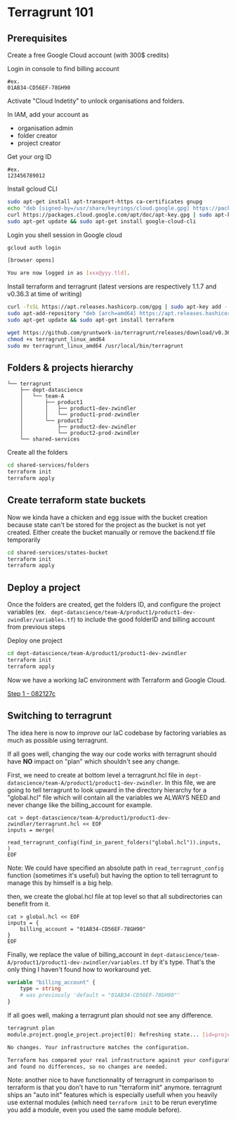 # Terragrunt 101

## Prerequisites

Create a free Google Cloud account (with 300$ credits)

Login in console to find billing account

```
#ex.
01AB34-CD56EF-78GH90
```

Activate "Cloud Indetity" to unlock organisations and folders. 

In IAM, add your account as 
* organisation admin 
* folder creator
* project creator

Get your org ID

```
#ex.
123456789012
```

Install gcloud CLI

```bash
sudo apt-get install apt-transport-https ca-certificates gnupg
echo "deb [signed-by=/usr/share/keyrings/cloud.google.gpg] https://packages.cloud.google.com/apt cloud-sdk main" | sudo tee -a /etc/apt/sources.list.d/google-cloud-sdk.list
curl https://packages.cloud.google.com/apt/doc/apt-key.gpg | sudo apt-key --keyring /usr/share/keyrings/cloud.google.gpg add -
sudo apt-get update && sudo apt-get install google-cloud-cli
```

Login you shell session in Google cloud

```bash
gcloud auth login

[browser opens]

You are now logged in as [xxx@yyy.tld].
```

Install terraform and terragrunt (latest versions are respectively 1.1.7 and v0.36.3 at time of writing)

```bash
curl -fsSL https://apt.releases.hashicorp.com/gpg | sudo apt-key add -
sudo apt-add-repository "deb [arch=amd64] https://apt.releases.hashicorp.com $(lsb_release -cs) main"
sudo apt-get update && sudo apt-get install terraform

wget https://github.com/gruntwork-io/terragrunt/releases/download/v0.36.3/terragrunt_linux_amd64
chmod +x terragrunt_linux_amd64
sudo mv terragrunt_linux_amd64 /usr/local/bin/terragrunt
```

## Folders & projects hierarchy

```
└── terragrunt
    ├── dept-datascience
    │   └── team-A
    │       ├── product1
    │       │   ├── product1-dev-zwindler
    │       │   └── product1-prod-zwindler
    │       └── product2
    │           ├── product2-dev-zwindler
    │           └── product2-prod-zwindler
    └── shared-services
```

Create all the folders

```bash
cd shared-services/folders
terraform init
terraform apply
```

## Create terraform state buckets

Now we kinda have a chicken and egg issue with the bucket creation because state can't be stored for the project as the bucket is not yet created. Either create the bucket manually or remove the backend.tf file temporarily

```bash
cd shared-services/states-bucket
terraform init
terraform apply
```

## Deploy a project

Once the folders are created, get the folders ID, and configure the project variables (ex. ` dept-datascience/team-A/product1/product1-dev-zwindler/variables.tf`) to include the good folderID and billing account from previous steps

Deploy one project

```bash
cd dept-datascience/team-A/product1/product1-dev-zwindler
terraform init
terraform apply
```

Now we have a working IaC environment with Terraform and Google Cloud. 

[Step 1 - 082127c](https://github.com/zwindler/terragrunt/tree/082127c3bd4bc75725bf1b96ebaeec0aa1fa959a)

## Switching to terragrunt

The idea here is now to *improve* our IaC codebase by factoring variables as much as possible using terragrunt.

If all goes well, changing the way our code works with terragrunt should have **NO** impact on "plan" which shouldn't see any change.

First, we need to create at bottom level a terragrunt.hcl file in `dept-datascience/team-A/product1/product1-dev-zwindler`. In this file, we are going to tell terragrunt to look upward in the directory hierarchy for a "global.hcl" file which will contain all the variables we ALWAYS NEED and never change like the billing_account for example.

```hcl
cat > dept-datascience/team-A/product1/product1-dev-zwindler/terragrunt.hcl << EOF
inputs = merge(
    read_terragrunt_config(find_in_parent_folders("global.hcl")).inputs,
)
EOF
```

Note: We could have specified an absolute path in `read_terragrunt_config` function (sometimes it's useful) but having the option to tell terragrunt to manage this by himself is a big help.

then, we create the global.hcl file at top level so that all subdirectories can benefit from it.

```hcl
cat > global.hcl << EOF
inputs = {
    billing_account = "01AB34-CD56EF-78GH90"
}
EOF
```

Finally, we replace the value of billing_account in `dept-datascience/team-A/product1/product1-dev-zwindler/variables.tf` by it's type. That's the only thing I haven't found how to workaround yet.

```tf
variable "billing_account" {
    type = string
    # was previously 'default = "01AB34-CD56EF-78GH90"'
}
```

If all goes well, making a terragrunt plan should not see any difference.

```bash
terragrunt plan
module.project.google_project.project[0]: Refreshing state... [id=projects/product1-dev-zwindler]

No changes. Your infrastructure matches the configuration.

Terraform has compared your real infrastructure against your configuration
and found no differences, so no changes are needed.
```

Note: another nice to have functionnality of terragrunt in comparison to terraform is that you don't have to run "terraform init" anymore. terragrunt ships an "auto init" features which is especially usefull when you heavily use external modules (which need `terraform init` to be rerun everytime you add a module, even you used the same module before).